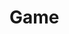 <!DOCTYPE html>
<html>
    <head>
        <h1>Game</h1>
        <script type="text/javascript" src="phaser.min.js"></script>
        <script type="text/javascript" src="loadingScene.js"></script>
        <script type="text/javascript" src="menuScene.js"></script>
        <script type="text/javascript" src="hostScene.js"></script>
        <script type="text/javascript" src="joinScene.js"></script>
        <script type="text/javascript" src="trivia.js"></script>
        <script type="text/javascript" src="game.js"></script>
    </head>
    <body>
    </body>
</html>